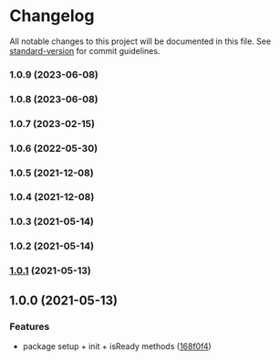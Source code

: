 # Changelog

All notable changes to this project will be documented in this file. See [standard-version](https://github.com/conventional-changelog/standard-version) for commit guidelines.

### 1.0.9 (2023-06-08)

### 1.0.8 (2023-06-08)

### 1.0.7 (2023-02-15)

### 1.0.6 (2022-05-30)

### 1.0.5 (2021-12-08)

### 1.0.4 (2021-12-08)

### 1.0.3 (2021-05-14)

### 1.0.2 (2021-05-14)

### [1.0.1](https://github.com/hotjar/hotjar-js/compare/v1.0.0...v1.0.1) (2021-05-13)

## 1.0.0 (2021-05-13)

### Features

- package setup + init + isReady methods ([168f0f4](https://github.com/hotjar/hotjar-js/commit/168f0f4ddc5e6fcf089e7bc03c5eac20a074a31f))
